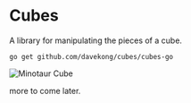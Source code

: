Cubes
======

A library for manipulating the pieces of a cube.

	go get github.com/davekong/cubes/cubes-go

![Minotaur Cube](https://github.com/davekong/cubes/raw/master/cube.png "One of two minotaur cube solutions")

more to come later.
